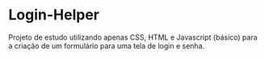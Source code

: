 # Login-Helper
Projeto de estudo utilizando apenas CSS, HTML e Javascript (básico) para a criação de um formulário para uma tela de login e senha.
